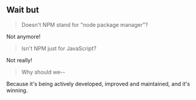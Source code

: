 ##  Wait but

> Doesn't NPM stand for "node package manager"?

Not anymore!

> Isn't NPM just for JavaScript?

Not really!

> Why should we--

Because it's being actively developed, improved and maintained, and it's winning.